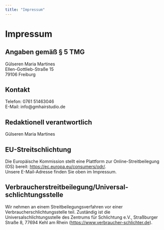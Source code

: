 ```yaml
---
title: "Impressum"
---
```

<h1>Impressum</h1>

<h2>Angaben gem&auml;&szlig; &sect; 5 TMG</h2>
<p>G&uuml;lseren Maria Martines<br />
Ellen-Gottlieb-Stra&szlig;e 15<br />
79106 Freiburg</p>

<h2>Kontakt</h2>
<p>Telefon: 0761 51463046<br />
E-Mail: info@gmhairstudio.de</p>

<h2>Redaktionell verantwortlich</h2>
<p>G&uuml;lseren Maria Martines</p>

<h2>EU-Streitschlichtung</h2>
<p>Die Europ&auml;ische Kommission stellt eine Plattform zur Online-Streitbeilegung (OS) bereit: <a href="https://ec.europa.eu/consumers/odr/" target="_blank" rel="noopener noreferrer">https://ec.europa.eu/consumers/odr/</a>.<br /> Unsere E-Mail-Adresse finden Sie oben im Impressum.</p>

<h2>Verbraucher&shy;streit&shy;beilegung/Universal&shy;schlichtungs&shy;stelle</h2>
<p>Wir nehmen an einem Streitbeilegungsverfahren vor einer Verbraucherschlichtungsstelle teil. Zust&auml;ndig ist die Universalschlichtungsstelle des Zentrums f&uuml;r Schlichtung e.V., Stra&szlig;burger Stra&szlig;e 8, 77694 Kehl am Rhein (<a href="https://www.verbraucher-schlichter.de" rel="noopener noreferrer" target="_blank">https://www.verbraucher-schlichter.de</a>).</p>